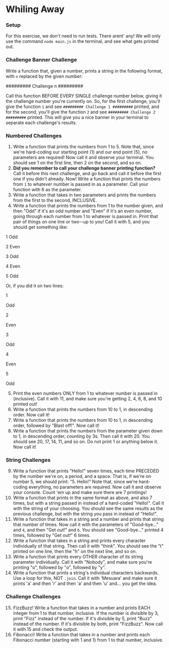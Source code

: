 # Whiling Away

### Setup

For this exercise, we don't need to run tests. There arent' any! We will only use the command 
`node main.js` in the terminal, and see what gets printed out. 


### Challenge Banner Challenge

Write a function that, given a number, prints a string in the following format, with `n` replaced by the given number:

######### Challenge n #########

Call this function BEFORE EVERY SINGLE challenge number below, giving it the challenge number you're currently on. So, for the first challenge, you'll give the function `1` and see `######### Challenge 1 #########` printed, and for the second, you'll give the function `2` and see `######### Challenge 2 #########` printed. This will give you a nice banner in your terminal to separate each challenge's results.


### Numbered Challenges

1. Write a function that prints the numbers from 1 to 5. Note that, since we're hard-coding our starting point (1) and our end point (5), no parameters are required! Now call it and observe your terminal. You should see 1 on the first line, then 2 on the second, and so on.
2. **Did you remember to call your challenge banner printing function?** Call it before this next challenge, and go back and call it before the first one if you didn't already. Now! Write a function that prints the numbers from `1` to whatever number is passed in as a parameter. Call your function with 6 as the parameter.
3. Write a function that takes in two parameters and prints the numbers from the first to the second, INCLUSIVE.
4. Write a function that prints the numbers from 1 to the number given, and then "Odd" if it's an odd number and "Even" if it's an even number, going through each number from 1 to whatever is passed in. Print that pair of things on one line or two--up to you! Call it with 5, and you should get something like:

1 Odd

2 Even

3 Odd

4 Even

5 Odd

Or, if you did it on two lines:

1

Odd

2

Even

3

Odd

4

Even

5

Odd

5. Print the even numbers ONLY from 1 to whatever number is passed in (inclusive). Call it with 11, and make sure you're getting 2, 4, 6, 8, and 10 printed out!
6. Write a function that prints the numbers from 10 to 1, in descending order. Now call it!
7. Write a function that prints the numbers from 10 to 1, in descending order, followed by "Blast off!". Now call it!
8. Write a function that prints the numbers from the parameter given down to 1, in descending order, counting by 3s. Then call it with 20. You should see 20, 17, 14, 11, and so on. Do not print 1 or anything below it. Now call it!


### String Challenges

9. Write a function that prints "Hello!" seven times, each time PRECEDED by the number we're on, a period, and a space. That is, if we're on number 5, we should print: "5. Hello!" Note that, since we're hard-coding everything, no parameters are required. Now call it and observe your console. Count 'em up and make sure there are 7 printings!
10. Write a function that prints in the same format as above, and also 7 times, but with a string passed in instead of a hard-coded "Hello!". Call it with the string of your choosing. You should see the same results as the previous challenge, but with the string you pass in instead of "Hello!".
11. Write a function that takes in a string and a number and prints that string that number of times. Now call it with the parameters of "Good-bye..." and `4`, and then "Get out!" and `6`. You should see "Good-bye..." printed 4 times, followed by "Get out!" 6 times.
12. Write a function that takes in a string and prints every character individually of that string. Then call it with "think". You should see the "t" printed on one line, then the "h" on the next line, and so on.
13. Write a function that prints every OTHER character of its string parameter individually. Call it with "Nobody", and make sure you're printing "o", followed by "o", followed by "y".
14. Write a function that prints a string's individual characters backwards. Use a loop for this, NOT `.join`. Call it with 'Mesuara' and make sure it prints 'a' and then 'r' and then 'a' and then 'u' and… you get the idea.


### Challenge Challenges

15. FizzBuzz! Write a function that takes in a number and prints EACH integer from 1 to that number, inclusive. If the number is divisible by 3, print "Fizz" instead of the number. If it's divisible by 5, print "Buzz" instead of the number. If it's divisible by both, print "FizzBuzz". Now call it with 15 and check the output.
16. Fibonacci! Write a function that takes in a number and prints each Fibonacci number (starting with 1 and 1) from 1 to that number, inclusive.
